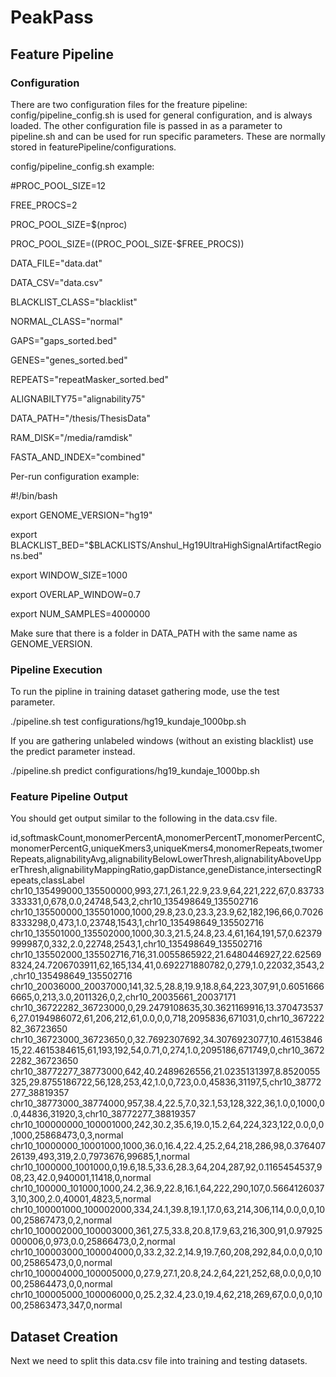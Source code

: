 # PeakPass

## Feature Pipeline

### Configuration

There are two configuration files for the freature pipeline: config/pipeline_config.sh is used for general configuration, and is always loaded. The other configuration file is passed in as a parameter to pipeline.sh and can be used for run specific parameters. These are normally stored in featurePipeline/configurations.

config/pipeline_config.sh example:

#PROC_POOL_SIZE=12

FREE_PROCS=2

PROC_POOL_SIZE=$(nproc)

PROC_POOL_SIZE=$(($PROC_POOL_SIZE-$FREE_PROCS))


DATA_FILE="data.dat"

DATA_CSV="data.csv"

BLACKLIST_CLASS="blacklist"

NORMAL_CLASS="normal"

GAPS="gaps_sorted.bed"

GENES="genes_sorted.bed"

REPEATS="repeatMasker_sorted.bed"

ALIGNABILTY75="alignability75"

DATA_PATH="/thesis/ThesisData"

RAM_DISK="/media/ramdisk"

FASTA_AND_INDEX="combined"


Per-run configuration example:

#!/bin/bash

export GENOME_VERSION="hg19"

export BLACKLIST_BED="$BLACKLISTS/Anshul_Hg19UltraHighSignalArtifactRegions.bed"

export WINDOW_SIZE=1000

export OVERLAP_WINDOW=0.7

export NUM_SAMPLES=4000000


Make sure that there is a folder in DATA_PATH with the same name as GENOME_VERSION.

### Pipeline Execution

To run the pipline in training dataset gathering mode, use the test parameter.

./pipeline.sh test configurations/hg19_kundaje_1000bp.sh

If you are gathering unlabeled windows (without an existing blacklist) use the predict parameter instead.

./pipeline.sh predict configurations/hg19_kundaje_1000bp.sh

### Feature Pipeline Output

You should get output similar to the following in the data.csv file.

id,softmaskCount,monomerPercentA,monomerPercentT,monomerPercentC,monomerPercentG,uniqueKmers3,uniqueKmers4,monomerRepeats,twomerRepeats,alignabilityAvg,alignabilityBelowLowerThresh,alignabilityAboveUpperThresh,alignabilityMappingRatio,gapDistance,geneDistance,intersectingRepeats,classLabel
chr10_135499000_135500000,993,27.1,26.1,22.9,23.9,64,221,222,67,0.83733333331,0,678,0.0,24748,543,2,chr10_135498649_135502716
chr10_135500000_135501000,1000,29.8,23.0,23.3,23.9,62,182,196,66,0.70268333298,0,473,1.0,23748,1543,1,chr10_135498649_135502716
chr10_135501000_135502000,1000,30.3,21.5,24.8,23.4,61,164,191,57,0.62379999987,0,332,2.0,22748,2543,1,chr10_135498649_135502716
chr10_135502000_135502716,716,31.0055865922,21.6480446927,22.625698324,24.7206703911,62,165,134,41,0.692271880782,0,279,1.0,22032,3543,2,chr10_135498649_135502716
chr10_20036000_20037000,141,32.5,28.8,19.9,18.8,64,223,307,91,0.60516666665,0,213,3.0,2011326,0,2,chr10_20035661_20037171
chr10_36722282_36723000,0,29.2479108635,30.3621169916,13.3704735376,27.0194986072,61,206,212,61,0.0,0,0,718,2095836,671031,0,chr10_36722282_36723650
chr10_36723000_36723650,0,32.7692307692,34.3076923077,10.4615384615,22.4615384615,61,193,192,54,0.71,0,274,1.0,2095186,671749,0,chr10_36722282_36723650
chr10_38772277_38773000,642,40.2489626556,21.0235131397,8.8520055325,29.8755186722,56,128,253,42,1.0,0,723,0.0,45836,31197,5,chr10_38772277_38819357
chr10_38773000_38774000,957,38.4,22.5,7.0,32.1,53,128,322,36,1.0,0,1000,0.0,44836,31920,3,chr10_38772277_38819357
chr10_100000000_100001000,242,30.2,35.6,19.0,15.2,64,224,323,122,0.0,0,0,1000,25868473,0,3,normal
chr10_10000000_10001000,1000,36.0,16.4,22.4,25.2,64,218,286,98,0.37640726139,493,319,2.0,7973676,99685,1,normal
chr10_1000000_1001000,0,19.6,18.5,33.6,28.3,64,204,287,92,0.1165454537,908,23,42.0,940001,11418,0,normal
chr10_100000_101000,1000,24.2,36.9,22.8,16.1,64,222,290,107,0.56641260373,10,300,2.0,40001,4823,5,normal
chr10_100001000_100002000,334,24.1,39.8,19.1,17.0,63,214,306,114,0.0,0,0,1000,25867473,0,2,normal
chr10_100002000_100003000,361,27.5,33.8,20.8,17.9,63,216,300,91,0.97925000006,0,973,0.0,25866473,0,2,normal
chr10_100003000_100004000,0,33.2,32.2,14.9,19.7,60,208,292,84,0.0,0,0,1000,25865473,0,0,normal
chr10_100004000_100005000,0,27.9,27.1,20.8,24.2,64,221,252,68,0.0,0,0,1000,25864473,0,0,normal
chr10_100005000_100006000,0,25.2,32.4,23.0,19.4,62,218,269,67,0.0,0,0,1000,25863473,347,0,normal

## Dataset Creation

Next we need to split this data.csv file into training and testing datasets.
